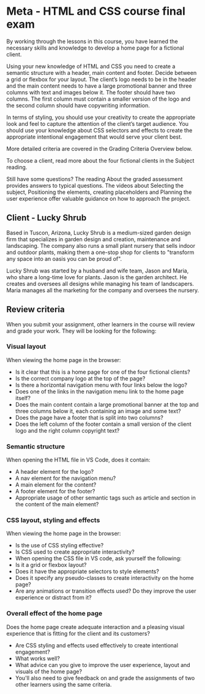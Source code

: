 # Meta - HTML and CSS course final exam

By working through the lessons in this course, you have learned the necessary skills and knowledge to develop a home page for a fictional client.

Using your new knowledge of HTML and CSS you need to create a semantic structure with a header, main content and footer. Decide between a grid or flexbox for your layout. The client’s logo needs to be in the header and the main content needs to have a large promotional banner and three columns with text and images below it. The footer should have two columns. The first column must contain a smaller version of the logo and the second column should have copywriting information.

In terms of styling, you should use your creativity to create the appropriate look and feel to capture the attention of the client’s target audience. You should use your knowledge about CSS selectors and effects to create the appropriate intentional engagement that would serve your client best.

More detailed criteria are covered in the Grading Criteria Overview below.

To choose a client, read more about the four fictional clients in the Subject  reading.

Still have some questions? The reading About the graded assessment provides answers to typical questions. The videos about Selecting the subject, Positioning the elements, creating placeholders and Planning the user experience offer valuable guidance on how to approach the project.

## Client - Lucky Shrub

Based in Tuscon, Arizona, Lucky Shrub is a medium-sized garden design firm that specializes in garden design and creation, maintenance and landscaping. The company also runs a small plant nursery that sells indoor and outdoor plants, making them a one-stop shop for clients to "transform any space into an oasis you can be proud of".

Lucky Shrub was started by a husband and wife team, Jason and Maria, who share a long-time love for plants. Jason is the garden architect. He creates and oversees all designs while managing his team of landscapers. Maria manages all the marketing for the company and oversees the nursery.

## Review criteria

When you submit your assignment, other learners in the course will review and grade your work. They will be looking for the following:

### Visual layout

When viewing the home page in the browser:

* Is it clear that this is a home page for one of the four fictional clients?
* Is the correct company logo at the top of the page?
* Is there a horizontal navigation menu with four links below the logo?
* Does one of the links in the navigation menu link to the home page itself?
* Does the main content contain a large promotional banner at the top and three columns below it, each containing an image and some text?
* Does the page have a footer that is split into two columns?
* Does the left column of the footer contain a small version of the client logo and the right column copyright text?

### Semantic structure

When opening the HTML file in VS Code, does it contain:

* A header element for the logo?
* A nav element for the navigation menu?
* A main element for the content?
* A footer element for the footer?
* Appropriate usage of other semantic tags such as article and section in the content of the main element?

### CSS layout, styling and effects

When viewing the home page in the browser:

* Is the use of CSS styling effective?
* Is CSS used to create appropriate interactivity?
* When opening the CSS file in VS code, ask yourself the following:
* Is it a grid or flexbox layout?
* Does it have the appropriate selectors to style elements?
* Does it specify any pseudo-classes to create interactivity on the home page?
* Are any animations or transition effects used? Do they improve the user experience or distract from it?

### Overall effect of the home page

Does the home page create adequate interaction and a pleasing visual experience that is fitting for the client and its customers?

* Are CSS styling and effects used effectively to create intentional engagement?
* What works well?
* What advice can you give to improve the user experience, layout and visuals of the home page?
* You'll also need to give feedback on and grade the assignments of two other learners using the same criteria.
